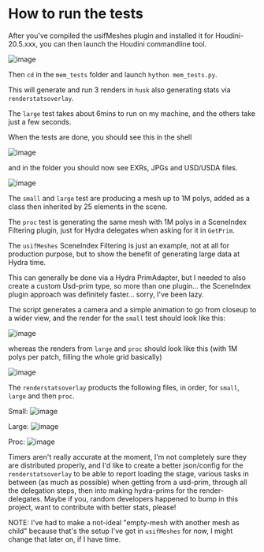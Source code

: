 How to run the tests
====================

After you've compiled the usifMeshes plugin and installed it for Houdini-20.5.xxx, 
you can then launch the Houdini commandline tool.

![image](https://github.com/user-attachments/assets/48911066-8c2a-48f6-8cc0-e5fdc187bd51)

Then `cd` in the `mem_tests` folder and launch `hython mem_tests.py`.

This will generate and run 3 renders in `husk` also generating stats via `renderstatsoverlay`.

The `large` test takes about 6mins to run on my machine, and the others take just a few seconds.

When the tests are done, you should see this in the shell

![image](https://github.com/user-attachments/assets/1cf87222-3c6b-4e63-b360-dcaa3aa10d84)

and in the folder you should now see EXRs, JPGs and USD/USDA files.

![image](https://github.com/user-attachments/assets/94515128-1f06-4778-8048-b225ddcf301b)

The `small` and `large` test are producing a mesh up to 1M polys, added as a class then 
inherited by 25 elements in the scene.

The `proc` test is generating the same mesh with 1M polys in a SceneIndex Filtering plugin, 
just for Hydra delegates when asking for it in `GetPrim`.

The `usifMeshes` SceneIndex Filtering is just an example, not at all for production purpose, 
but to show the benefit of generating large data at Hydra time.

This can generally be done via a Hydra PrimAdapter, but I needed to also create a custom Usd-prim 
type, so more than one plugin... the SceneIndex plugin approach was definitely faster... sorry, I've been lazy.

The script generates a camera and a simple animation to go from closeup to a wider view, and 
the render for the `small` test should look like this:

![image](https://github.com/user-attachments/assets/3dd889e5-7a70-491d-a5c5-f33aae72f8fe)

whereas the renders from `large` and `proc` should look like this (with 1M polys per patch, 
filling the whole grid basically)

![image](https://github.com/user-attachments/assets/3c6e1bbb-6221-427e-9f74-b621ef7116a4)

The `renderstatsoverlay` products the following files, in order, for `small`, `large` and then `proc`.

Small:
![image](https://github.com/user-attachments/assets/c7041b15-f93f-44f2-a6f4-f310ae8d98dd)

Large:
![image](https://github.com/user-attachments/assets/a0f9a604-f4ef-492d-867c-6a171dd2145a)

Proc:
![image](https://github.com/user-attachments/assets/30f2a5c9-adbb-4016-8549-7f09d4b0d4e6)

Timers aren't really accurate at the moment, I'm not completely sure they are distributed properly, 
and I'd like to create a better json/config for the `renderstatsoverlay` 
to be able to report loading the stage, various tasks in between (as much as possible) when 
getting from a usd-prim, through all the delegation steps, then into making hydra-prims
for the render-delegates.
Maybe if you, random developers happened to bump in this project, want to contribute with 
better stats, please!

NOTE: I've had to make a not-ideal "empty-mesh with another mesh as child" because that's the 
setup I've got in `usifMeshes` for now, I might change that later on, if I have time.



